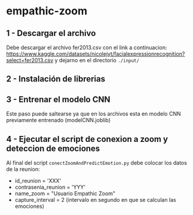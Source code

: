 # empathic-zoom

## 1 - Descargar el archivo
Debe descargar el archivo fer2013.csv con el link a continuacion:
https://www.kaggle.com/datasets/nicolejyt/facialexpressionrecognition?select=fer2013.csv y dejarno en el directorio `./input/`

## 2 - Instalación de librerias

## 3 - Entrenar el modelo CNN
Este paso puede saltearse ya que en los archivos esta en modelo CNN previamente entrenado (modelCNN.joblib)

## 4 - Ejecutar el script de conexion a zoom y deteccion de emociones
Al final del script `conectZoomAndPredictEmotion.py` debe colocar los datos de la reunion:
   * id_reunion = 'XXX'
   * contrasenia_reunion = 'YYY'
   * name_zoom = "Usuario Empathic Zoom"
   * capture_interval = 2 (intervalo en segundo en que se calculan las emociones)